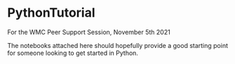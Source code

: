 # PythonTutorial
For the WMC Peer Support Session, November 5th 2021

The notebooks attached here should hopefully provide a good starting point for someone looking to get started in Python.
